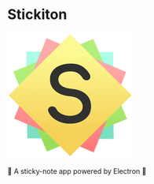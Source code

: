 # Stickiton
[![Stickiton Logo](https://github.com/Samuel-Maddock/Stickiton/blob/master/stickiton/Icons/png/256x256.png?raw=true "Stickiton")](https://github.com/Samuel-Maddock/Stickiton/)

📌 A sticky-note app powered by Electron 📌
